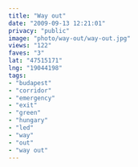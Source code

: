 ```yaml
---
title: "Way out"
date: "2009-09-13 12:21:01"
privacy: "public"
image: "photo/way-out/way-out.jpg"
views: "122"
faves: "3"
lat: "47515171"
lng: "19044198"
tags:
- "budapest"
- "corridor"
- "emergency"
- "exit"
- "green"
- "hungary"
- "led"
- "way"
- "out"
- "way out"
---
```

<a href="/photos/2009/09/13/way-out" rel="nofollow"></a>
